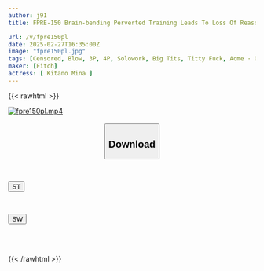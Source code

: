 ```yaml
---
author: j91
title: FPRE-150 Brain-bending Perverted Training Leads To Loss Of Reason! Endless Tickling Orgasms With Body Fluids Dripping Mina Kitano

url: /v/fpre150pl
date: 2025-02-27T16:35:00Z
image: "fpre150pl.jpg"
tags: [Censored, Blow, 3P, 4P, Solowork, Big Tits, Titty Fuck, Acme · Orgasm	]
maker: [Fitch]
actress: [ Kitano Mina ]
---
```



{{< rawhtml >}}

<div class="video" data-videoid="gY926G8mjmtvxG">
    <a href="javascript:;">
        <img src="/v/fpre150pl/fpre150pl.jpg" width="WIDTH" height="HEIGHT" alt="fpre150pl.mp4" loading="lazy">
    </a>
</div>

<script type="text/javascript" src="https://j91.asia/asset/on-demand-st.js"></script>

<br>
  <link rel="stylesheet" href="https://j91.asia/asset/bs5.css">
  
  <center>
  <button class="btn btn-primary" type="button" data-bs-toggle="collapse" data-bs-target=".multi-collapse" aria-expanded="false" aria-controls="multiCollapseExample1 multiCollapseExample2"><h2>Download</h2></button></center>
</p>
<div class="row">
  <div class="col">
    <div class="collapse multi-collapse" id="multiCollapseExample1">
      <div class="card card-body">
	      	      <br>
<div class="buttons">  
<p><a href="/v/fpre150pl/st.html" target="_blank"><button class="btn-hover color-3"><i class="fa fa-download"></i> ST</button></a></p></div>
    </div>
  </div>
</div>
  <div class="col">
    <div class="collapse multi-collapse" id="multiCollapseExample2">
      <div class="card card-body">
	      <br>
<div class="buttons">
<p><a href="/v/fpre150pl/sw.html" target="_blank"><button class="btn-hover color-2"><i class="fa fa-download"></i> SW</button></a></p></div>
<br><br>
      </div>
    </div>
  </div>
</div>

{{< /rawhtml >}}